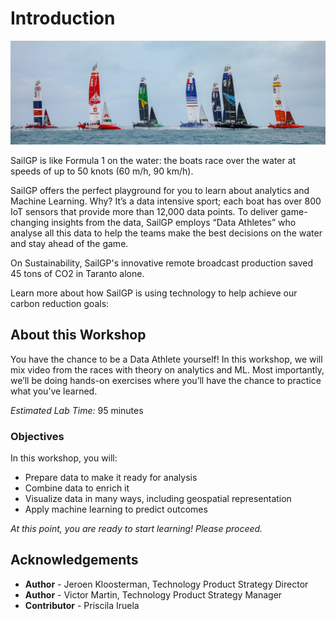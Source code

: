 # Introduction

![Oracle Workshop](images/banner.jpg)

SailGP is like Formula 1 on the water: the boats race over the water at speeds of up to 50 knots (60 m/h, 90 km/h).

SailGP offers the perfect playground for you to learn about analytics and Machine Learning. Why? It’s a data intensive sport; each boat has over 800 IoT sensors that provide more than 12,000 data points. To deliver game-changing insights from the data, SailGP employs “Data Athletes” who analyse all this data to help the teams make the best decisions on the water and stay ahead of the game.

On Sustainability, SailGP's innovative remote broadcast production saved 45 tons of CO2 in Taranto alone.

Learn more about how SailGP is using technology to help achieve our carbon reduction goals:

[](youtube:ie11hRNcuMo)

## About this Workshop

You have the chance to be a Data Athlete yourself! In this workshop, we will mix video from the races with theory on analytics and ML. Most importantly, we’ll be doing hands-on exercises where you’ll have the chance to practice what you’ve learned.

_Estimated Lab Time:_ 95 minutes

### Objectives
In this workshop, you will:

- Prepare data to make it ready for analysis
- Combine data to enrich it
- Visualize data in many ways, including geospatial representation
- Apply machine learning to predict outcomes

_At this point, you are ready to start learning! Please proceed._

## **Acknowledgements**

- **Author** - Jeroen Kloosterman, Technology Product Strategy Director
- **Author** - Victor Martin, Technology Product Strategy Manager
- **Contributor** - Priscila Iruela